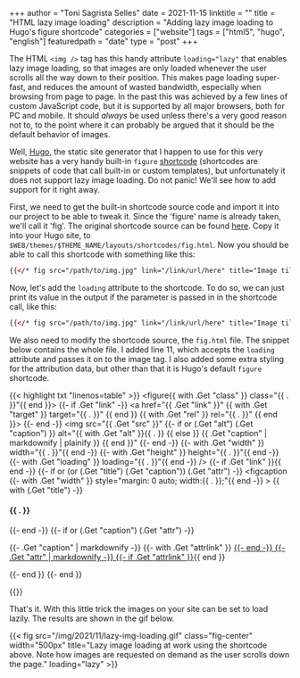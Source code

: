 +++
author = "Toni Sagrista Selles"
date = 2021-11-15
linktitle = ""
title = "HTML lazy image loading"
description = "Adding lazy image loading to Hugo's figure shortcode"
categories = ["website"]
tags = ["html5", "hugo", "english"]
featuredpath = "date"
type = "post"
+++

The HTML `<img />` tag has this handy attribute `loading="lazy"` that enables lazy image loading, so that images are only loaded whenever the user scrolls all the way down to their position. This makes page loading super-fast, and reduces the amount of wasted bandwidth, especially when browsing from page to page. In the past this was achieved by a few lines of custom JavaScript code, but it is supported by all major browsers, both for PC and mobile. It should *always* be used unless there's a very good reason not to, to the point where it can probably be argued that it should be the default behavior of images.

<!--more-->

Well, [Hugo](https://gohugo.io), the static site generator that I happen to use for this very website has a very handy built-in `figure` [shortcode](https://gohugo.io/content-management/shortcodes/) (shortcodes are snippets of code that call built-in or custom templates), but unfortunately it does not support lazy image loading. Do not panic! We'll see how to add support for it right away.

First, we need to get the built-in shortcode source code and import it into our project to be able to tweak it. Since the 'figure' name is already taken, we'll call it 'fig'. The original shortcode source can be found [here](https://github.com/gohugoio/hugo/blob/master/tpl/tplimpl/embedded/templates/shortcodes/figure.html). Copy it into your Hugo site, to `$WEB/themes/$THEME_NAME/layouts/shortcodes/fig.html`. Now you should be able to call this shortcode with something like this:

```html
{{</* fig src="/path/to/img.jpg" link="/link/url/here" title="Image tile" width="80%" */>}}
```

Now, let's add the `loading` attribute to the shortcode. To do so, we can just print its value in the output if the parameter is passed in in the shortcode call, like this:

```html
{{</* fig src="/path/to/img.jpg" link="/link/url/here" title="Image tile" width="80%" loading="lazy" */>}}
```

We also need to modify the shortcode source, the `fig.html` file. The snippet below contains the whole file. I added line 11, which accepts the `loading` attribute and passes it on to the image tag. I also added some extra styling for the attribution data, but other than that it is Hugo's default `figure` shortcode.


{{< highlight txt "linenos=table" >}}
<figure{{ with .Get "class" }} class="{{ . }}"{{ end }}>
    {{- if .Get "link" -}}
        <a href="{{ .Get "link" }}"
        {{ with .Get "target" }}
            target="{{ . }}"
        {{ end }}
        {{ with .Get "rel" }}
            rel="{{ . }}"
        {{ end }}>
    {{- end -}}
    <img src="{{ .Get "src" }}"
         {{- if or (.Get "alt") (.Get "caption") }}
            alt="{{ with .Get "alt" }}{{ . }}
         {{ else }}
            {{ .Get "caption" | markdownify | plainify }}
         {{ end }}"
         {{- end -}}
         {{- with .Get "width" }} width="{{ . }}"{{ end -}}
         {{- with .Get "height" }} height="{{ . }}"{{ end -}}
         {{- with .Get "loading" }} loading="{{ . }}"{{ end -}}
    /><!-- Closing img tag -->
    {{- if .Get "link" }}</a>{{ end -}}
    {{- if or (or (.Get "title") (.Get "caption")) (.Get "attr") -}}
        <figcaption
         {{- with .Get "width" }} style="margin: 0 auto; width:{{ . }};"{{ end -}}
            >
            {{ with (.Get "title") -}}
                <h4>{{ . }}</h4>
            {{- end -}}
            {{- if or (.Get "caption") (.Get "attr") -}}<p class="fig-attribution">
                {{- .Get "caption" | markdownify -}}
                {{- with .Get "attrlink" }}
                    <a href="{{ . }}">
                {{- end -}}
                {{- .Get "attr" | markdownify -}}
                {{- if .Get "attrlink" }}</a>{{ end }}</p>
            {{- end }}
        </figcaption>
    {{- end }}
</figure>
{{</ highlight >}}

That's it. With this little trick the images on your site can be set to load lazily. The results are shown in the gif below.

{{< fig src="/img/2021/11/lazy-img-loading.gif" class="fig-center" width="500px" title="Lazy image loading at work using the shortcode above. Note how images are requested on demand as the user scrolls down the page." loading="lazy" >}}
